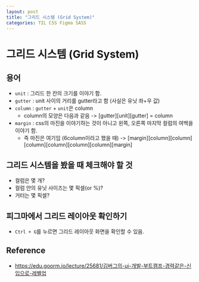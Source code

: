 ```yaml
---
layout: post
title: "그리드 시스템 (Grid System)"
categories: TIL CSS Figma SASS
---
```


# 그리드 시스템 (Grid System)

## 용어

- `unit` : 그리드 한 칸의 크기를 이야기 함.
- `gutter` : unit 사이의 거리를 gutter라고 함 (사실은 유닛 좌+우 값)
- `column` : `gutter` + `unit`은 column
  - column의 모양은 다음과 같음 -> [gutter][unit][gutter] = column
- `margin` : css의 마진을 이야기하는 것이 아니고 왼쪽, 오른쪽 마지막 컬럼의 여백을 이야기 함.
  - 즉 마진은 여기임 (6column이라고 했을 때) -> [margin][column][column][column][column][column][column][margin]

## 그리드 시스템을 봤을 때 체크해야 할 것

- 컬럼은 몇 개?
- 컬럼 안의 유닛 사이즈는 몇 픽셀(or %)?
- 거터는 몇 픽셀?

## 피그마에서 그리드 레이아웃 확인하기

- `Ctrl + G`를 누르면 그리드 레이아웃 화면을 확인할 수 있음.

## Reference

- https://edu.goorm.io/lecture/25681/김버그의-ui-개발-부트캠프-경력같은-신입으로-레벨업
